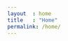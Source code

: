 ```yaml
---
layout  : home
title   : "Home"
permalink: /home/ 
---
```

<div>
    <a class="button top-right" href="settings">
        <div class="settings"></div>
    </a>
    <div class="bottom">
        <a class="button bottom-left" href="leaderboard">
            <div class="leaderboard"></div>
        </a>
        <a class="button bottom-middle" href="collection">
            <div class="collection"></div>
        </a>
        <a class="button bottom-right" href="local">
            <div class="nearby"></div>
        </a>
    </div>
</div>